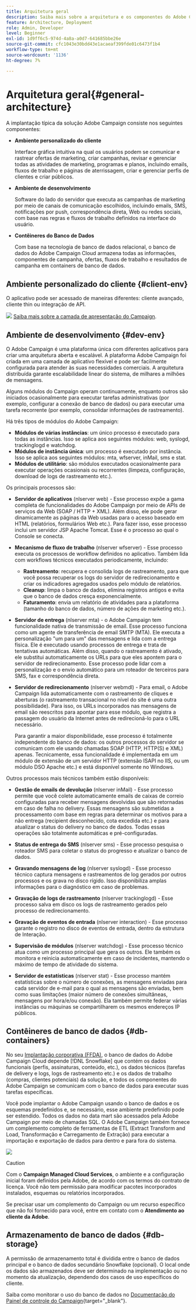 ```yaml
---
title: Arquitetura geral
description: Saiba mais sobre a arquitetura e os componentes do Adobe Campaign. Saiba mais sobre como personalizar o Console do cliente e o ambiente.
feature: Architecture, Deployment
role: Admin, Developer
level: Beginner
exl-id: 1d9ff6c5-974d-4a8a-a0d7-641685bbe26e
source-git-commit: cfc1043e30bdd43e1acaeaf399fde01c6473f1b4
workflow-type: tm+mt
source-wordcount: '1136'
ht-degree: 7%

---
```


# Arquitetura geral{#general-architecture}

A implantação típica da solução Adobe Campaign consiste nos seguintes componentes:

* **Ambiente personalizado do cliente**

  Interface gráfica intuitiva na qual os usuários podem se comunicar e rastrear ofertas de marketing, criar campanhas, revisar e gerenciar todas as atividades de marketing, programas e planos, incluindo emails, fluxos de trabalho e páginas de aterrissagem, criar e gerenciar perfis de clientes e criar públicos.

* **Ambiente de desenvolvimento**

  Software do lado do servidor que executa as campanhas de marketing por meio de canais de comunicação escolhidos, incluindo emails, SMS, notificações por push, correspondência direta, Web ou redes sociais, com base nas regras e fluxos de trabalho definidos na interface do usuário.

* **Contêineres do Banco de Dados**

  Com base na tecnologia de banco de dados relacional, o banco de dados do Adobe Campaign Cloud armazena todas as informações, componentes de campanha, ofertas, fluxos de trabalho e resultados de campanha em containers de banco de dados.

## Ambiente personalizado do cliente {#client-env}

O aplicativo pode ser acessado de maneiras diferentes: cliente avançado, cliente thin ou integração de API.

![](../assets/do-not-localize/glass.png) [Saiba mais sobre a camada de apresentação do Campaign](../start/ac-components.md).

## Ambiente de desenvolvimento {#dev-env}

O Adobe Campaign é uma plataforma única com diferentes aplicativos para criar uma arquitetura aberta e escalável. A plataforma Adobe Campaign foi criada em uma camada de aplicativo flexível e pode ser facilmente configurada para atender às suas necessidades comerciais. A arquitetura distribuída garante escalabilidade linear do sistema, de milhares a milhões de mensagens.

Alguns módulos do Campaign operam continuamente, enquanto outros são iniciados ocasionalmente para executar tarefas administrativas (por exemplo, configurar a conexão de banco de dados) ou para executar uma tarefa recorrente (por exemplo, consolidar informações de rastreamento).

Há três tipos de módulos do Adobe Campaign:

* **Módulos de várias instâncias**: um único processo é executado para todas as instâncias. Isso se aplica aos seguintes módulos: web, syslogd, trackinglogd e watchdog.
* **Módulos de instância única**: um processo é executado por instância. Isso se aplica aos seguintes módulos: mta, wfserver, inMail, sms e stat.
* **Módulos de utilitário**: são módulos executados ocasionalmente para executar operações ocasionais ou recorrentes (limpeza, configuração, download de logs de rastreamento etc.).

Os principais processos são:

* **Servidor de aplicativos** (nlserver web) - Esse processo expõe a gama completa de funcionalidades do Adobe Campaign por meio de APIs de serviços da Web (SOAP / HTTP + XML). Além disso, ele pode gerar dinamicamente as páginas da Web usadas para o acesso baseado em HTML (relatórios, formulários Web etc.). Para fazer isso, esse processo inclui um servidor JSP Apache Tomcat. Esse é o processo ao qual o Console se conecta.

* **Mecanismo de fluxo de trabalho** (nlserver wfserver) - Esse processo executa os processos de workflow definidos no aplicativo. Também lida com workflows técnicos executados periodicamente, incluindo:

   * **Rastreamento**: recupera e consolida logs de rastreamento, para que você possa recuperar os logs do servidor de redirecionamento e criar os indicadores agregados usados pelo módulo de relatórios.
   * **Cleanup**: limpa o banco de dados, elimina registros antigos e evita que o banco de dados cresça exponencialmente.
   * **Faturamento**: envia um relatório de atividades para a plataforma (tamanho do banco de dados, número de ações de marketing etc.).

* **Servidor de entrega** (nlserver mta) - o Adobe Campaign tem funcionalidade nativa de transmissão de email. Esse processo funciona como um agente de transferência de email SMTP (MTA). Ele executa a personalização &quot;um para um&quot; das mensagens e lida com a entrega física. Ele é executado usando processos de entrega e trata de tentativas automáticas. Além disso, quando o rastreamento é ativado, ele substitui automaticamente os URLs para que eles apontem para o servidor de redirecionamento. Esse processo pode lidar com a personalização e o envio automático para um roteador de terceiros para SMS, fax e correspondência direta.

* **Servidor de redirecionamento** (nlserver webmdl) - Para email, o Adobe Campaign lida automaticamente com o rastreamento de cliques e aberturas (o rastreamento transacional no nível do site é uma outra possibilidade). Para isso, os URLs incorporados nas mensagens de email são reescritos para apontar para esse módulo, que registra a passagem do usuário da Internet antes de redirecioná-lo para o URL necessário.

  Para garantir a maior disponibilidade, esse processo é totalmente independente do banco de dados: os outros processos do servidor se comunicam com ele usando chamadas SOAP (HTTP, HTTP(S) e XML) apenas. Tecnicamente, essa funcionalidade é implementada em um módulo de extensão de um servidor HTTP (extensão ISAPI no IIS, ou um módulo DSO Apache etc.) e está disponível somente no Windows.

Outros processos mais técnicos também estão disponíveis:

* **Gestão de emails de devolução** (nlserver inMail) - Esse processo permite que você colete automaticamente emails de caixas de correio configuradas para receber mensagens devolvidas que são retornadas em caso de falha no delivery. Essas mensagens são submetidas a processamento com base em regras para determinar os motivos para a não entrega (recipient desconhecido, cota excedida etc.) e para atualizar o status do delivery no banco de dados. Todas essas operações são totalmente automáticas e pré-configuradas.

* **Status de entrega do SMS** (nlserver sms) - Esse processo pesquisa o roteador SMS para coletar o status do progresso e atualizar o banco de dados.

* **Gravando mensagens de log** (nlserver syslogd) - Esse processo técnico captura mensagens e rastreamentos de log gerados por outros processos e os grava no disco rígido. Isso disponibiliza amplas informações para o diagnóstico em caso de problemas.

* **Gravação de logs de rastreamento** (nlserver trackinglogd) - Esse processo salva em disco os logs de rastreamento gerados pelo processo de redirecionamento.

* **Gravação de eventos de entrada** (nlserver interaction) - Esse processo garante o registro no disco de eventos de entrada, dentro da estrutura de Interação.

* **Supervisão de módulos** (nlserver watchdog) - Esse processo técnico atua como um processo principal que gera os outros. Ele também os monitora e reinicia automaticamente em caso de incidentes, mantendo o máximo de tempo de atividade do sistema.

* **Servidor de estatísticas** (nlserver stat) - Esse processo mantém estatísticas sobre o número de conexões, as mensagens enviadas para cada servidor de e-mail para o qual as mensagens são enviadas, bem como suas limitações (maior número de conexões simultâneas, mensagens por hora/e/ou conexão). Ela também permite federar várias instâncias ou máquinas se compartilharem os mesmos endereços IP públicos.


## Contêineres de banco de dados {#db-containers}

No seu [Implantação corporativa (FFDA)](enterprise-deployment.md), o banco de dados do Adobe Campaign Cloud depende [!DNL Snowflake] que contém os dados funcionais (perfis, assinaturas, conteúdo, etc.), os dados técnicos (tarefas de delivery e logs, logs de rastreamento etc.) e os dados de trabalho (compras, clientes potenciais) da solução, e todos os componentes do Adobe Campaign se comunicam com o banco de dados para executar suas tarefas específicas.

Você pode implantar o Adobe Campaign usando o banco de dados e os esquemas predefinidos e, se necessário, esse ambiente predefinido pode ser estendido. Todos os dados no data mart são acessados pela Adobe Campaign por meio de chamadas SQL. O Adobe Campaign também fornece um complemento completo de ferramentas de ETL (Extract Transform and Load, Transformação e Carregamento de Extração) para executar a importação e exportação de dados para dentro e para fora do sistema.

![](assets/data-flow-diagram.png)


>[!CAUTION]
>
>Com o **Campaign Managed Cloud Services**, o ambiente e a configuração inicial foram definidos pela Adobe, de acordo com os termos do contrato de licença. Você não tem permissão para modificar pacotes incorporados instalados, esquemas ou relatórios incorporados.
>
>Se precisar usar um complemento do Campaign ou um recurso específico que não foi fornecido para você, entre em contato com o **Atendimento ao cliente da Adobe**.

## Armazenamento de banco de dados {#db-storage}

A permissão de armazenamento total é dividida entre o banco de dados principal e o banco de dados secundário Snowflake (opcional). O local onde os dados são armazenados deve ser determinado na implementação ou no momento da atualização, dependendo dos casos de uso específicos do cliente.

Saiba como monitorar o uso do banco de dados no [Documentação do Painel de controle do Campaign](https://experienceleague.adobe.com/docs/control-panel/using/performance-monitoring/database-monitoring/database-monitoring.html){target="_blank"}.